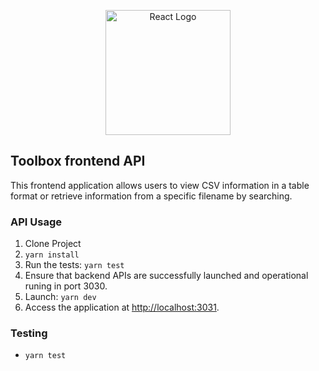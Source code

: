 <p align="center">
  <a href="https://es.reactjs.org/" target="blank"><img src="https://www.vectorlogo.zone/logos/reactjs/reactjs-ar21.svg" width="200" alt="React Logo" /></a>
</p>

## Toolbox frontend API

This frontend application allows users to view CSV information in a table format or retrieve information from a specific filename by searching.

### API Usage

1. Clone Project
2. `yarn install`
3. Run the tests: `yarn test`
4. Ensure that backend APIs are successfully launched and operational runing in port 3030.
5. Launch: `yarn dev`
6. Access the application at [http://localhost:3031](http://localhost:3031).

### Testing
- `yarn test`